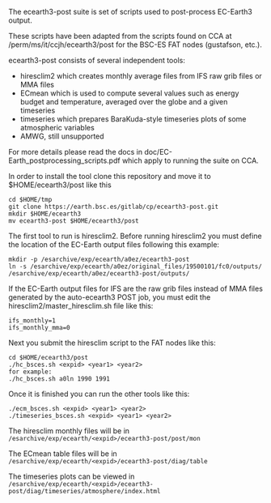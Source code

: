 The ecearth3-post suite is set of scripts used to post-process EC-Earth3 output.

These scripts have been adapted from the scripts found on CCA at /perm/ms/it/ccjh/ecearth3/post for the BSC-ES FAT nodes (gustafson, etc.).

ecearth3-post consists of several independent tools:

- hiresclim2 which creates monthly average files from IFS raw grib files or MMA files
- ECmean which is used to compute several values such as energy budget and temperature, averaged over the globe and a given timeseries
- timeseries which prepares BaraKuda-style timeseries plots of some atmospheric variables
- AMWG, still unsupported

For more details please read the docs in doc/EC-Earth_postprocessing_scripts.pdf which apply to running the suite on CCA.

In order to install the tool clone this repository and move it to $HOME/ecearth3/post like this

```
cd $HOME/tmp
git clone https://earth.bsc.es/gitlab/cp/ecearth3-post.git
mkdir $HOME/ecearth3
mv ecearth3-post $HOME/ecearth3/post
```

The first tool to run is hiresclim2. Before running hiresclim2 you must define the location of the EC-Earth output files following this example:

```
mkdir -p /esarchive/exp/ecearth/a0ez/ecearth3-post
ln -s /esarchive/exp/ecearth/a0ez/original_files/19500101/fc0/outputs/ /esarchive/exp/ecearth/a0ez/ecearth3-post/outputs/
```

If the EC-Earth output files for IFS are the raw grib files instead of MMA files generated by the auto-ecearth3 POST job, you must edit the hiresclim2/master_hiresclim.sh file like this:

```
ifs_monthly=1
ifs_monthly_mma=0
```

Next you submit the hiresclim script to the FAT nodes like this:

```
cd $HOME/ecearth3/post
./hc_bsces.sh <expid> <year1> <year2>
for example: 
./hc_bsces.sh a0ln 1990 1991
```

Once it is finished you can run the other tools like this:

```
./ecm_bsces.sh <expid> <year1> <year2>
./timeseries_bsces.sh <expid> <year1> <year2>
```

The hiresclim monthly files will be in ```/esarchive/exp/ecearth/<expid>/ecearth3-post/post/mon```

The ECmean table files will be in ```/esarchive/exp/ecearth/<expid>/ecearth3-post/diag/table```

The timeseries plots can be viewed in ```/esarchive/exp/ecearth/<expid>/ecearth3-post/diag/timeseries/atmosphere/index.html```


